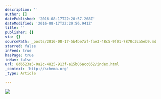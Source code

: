 ```yaml
---
description: ''
author: []
datePublished: '2016-08-17T22:20:57.268Z'
dateModified: '2016-08-17T22:20:56.941Z'
title: ''
publisher: {}
via: {}
sourcePath: _posts/2016-08-17-5b4be7af-fae3-48c5-9f01-7870c3ca5eb9.md
starred: false
inFeed: true
hasPage: true
inNav: false
url: 8d6523a5-0a2c-4825-913f-a15b06acc652/index.html
_context: 'http://schema.org'
_type: Article

---
```

![](https://the-grid-user-content.s3-us-west-2.amazonaws.com/434039d8-c9e3-4b5b-960f-5ba2ba3a5029.jpg)